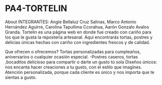 # PA4-TORTELIN
About INTEGRANTES: 
Angie Bellaluz Cruz Salinas,
Marco Antonio Hernández Aguirre,
Carolina Tapullima Ccorahua, 
Aarón Gonzalo Avalos Granda.
Tortelin es una página web en donde fue creado con cariño para los que le gusta la repostería artesanal. Aquí encontrarás tortas,  postres y delicias únicas hechas con cariño  con ingredientes frescos y de calidad.

Que ofrecen o ofrecemos? Tortas personalizadas para cumpleaños, aniversarios o cualquier ocasión especial.
-Postres caseros, tortas ,bocaditos delicioso para compartir o darte un gusto tú sola
Diseños únicos: nos encanta hacer creaciones a tu gusto, con el estilo que imagines.
Atención personalizada, porque cada cliente es único y nos importa que te sientas a gusto.
